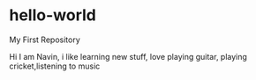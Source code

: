 # hello-world
My First Repository 

Hi I am Navin, i like learning new stuff, love playing guitar, playing cricket,listening to music
